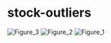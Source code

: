 # stock-outliers
![Figure_3](https://user-images.githubusercontent.com/32826270/160559119-5dd444b1-40f8-4002-8cc1-1628cdae5356.png)
![Figure_2](https://user-images.githubusercontent.com/32826270/160559121-a14ab824-0269-4004-b800-c44f666d36dd.png)
![Figure_1](https://user-images.githubusercontent.com/32826270/160559124-788e621a-95dc-471e-9411-3bd0d6d35785.png)
